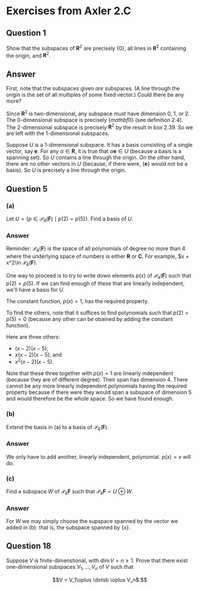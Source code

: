 # Exercises from Axler 2.C

## Question 1

Show that the subspaces of $\mathbf{R}^2$ are precisely $\{0\}$, all
lines in $\mathbf{R}^2$ containing the origin, and $\mathbf{R}^2$.

## Answer

First, note that the subspaces given _are_ subspaces. (A line through
the origin is the set of all multiples of some fixed vector.) Could
there be any more?

Since $\mathbf{R}^2$ is two-dimensional, any subspace must have
dimension 0, 1, or 2. The 0-dimensional subspace is precisely $\{
mathbf{0}\}$ (see definition 2.4). The 2-dimensional subspace is
precisely $\mathbf{R}^2$ by the result in box 2.39. So we are left
with the 1-dimensional subspaces.

Suppose $U$ is a 1-dimensional subspace. It has a basis consisting of
a single vector, say $\mathbf{e}$. For any $\alpha\in\mathbf{R}$, it
is true that $\alpha\mathbf{e}\in U$ (because a basis is a spanning
set). So $U$ contains a line through the origin. On the other hand,
there are no other vectors in $U$ (because, if there were,
$\{\mathbf{e}\}$ would not be a basis). So $U$ is precisely a line
through the origin.

## Question 5

### (a)

Let $U=\{p\in\mathcal{P}_4(\mathbf{F}) \mid p(2) = p(5)\}$. Find a
basis of $U$.

### Answer

Reminder: $\mathcal{P}_4(\mathbf{F})$ is the space of all polynomials
of degree no more than 4 where the underlying space of numbers is
either $\mathbf{R}$ or $\mathbf{C}$. For example, $x + x^2\in
$\mathcal{P}_4(\mathbf{F})$.

One way to proceed is to try to write down elements $p(x)$ of
$\mathcal{P}_4(\mathbf{F})$ such that $p(2)=p(5)$. If we can find
enough of these that are linearly independent, we'll have a basis for
$U$. 

The constant function, $p(x)=1$, has the required property.

To find the others, note that it suffices to find polynomials such
that $p(2) = p(5) = 0$ (because any other can be obained by adding the
constant function).

Here are three others: 
- $(x-2)(x-5)$; 
- $x(x-2)(x-5)$; and
- $x^2(x-2)(x-5)$. 

Note that these three together with $p(x) = 1$ are linearly
independent (because they are of different degree). Their span has
dimension 4. There cannot be any more linearly independent polynomials
having the required property because if there were they would span a
subspace of dimension 5 and would therefore be the whole space. So we
have found enough.

### (b)

Extend the basis in (a) to a basis of $\mathcal{P}_4(\mathbf{F})$.

### Answer

We only have to add another, linearly independent, polynomial. $p(x)=x$
will do.

### (c) 

Find a subspace $W$ of $\mathcal{P}_4\mathbf{F}$ such that
$\mathcal{P}_4\mathbf{F} = U\oplus W$.

### Answer

For $W$ we may simply choose the supspace spanned by the vector we
added in (b): that is, the subspace spanned by $\{x\}$. 


## Question 18

Suppose $V$ is finite-dimenstional, with $\dim V = n\geq 1$. Prove
that there exist one-dimensional subspaces $V_1, \dotsc, V_n$ of $V$
such that
```math
V = V_1\oplus \dotsb \oplus V_n$.
```
